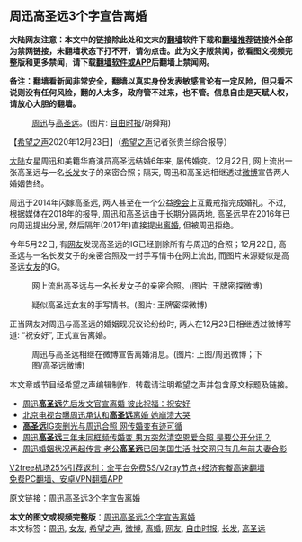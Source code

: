  <h2>周迅高圣远3个字宣告离婚</h2> <p class="notice"><b>大陆网友注意：本文中的链接除此处和文末的<a href="https://github.com/bannedbook/fanqiang" >翻墙</a>软件下载和<a href="https://github.com/killgcd/justmysocks/blob/master/README.md">翻墙推荐</a>链接外全部为禁网链接，未翻墙状态下打不开，请勿点击。此为文字版禁闻，欲看图文视频完整版和更多禁闻，请下载<a href="https://github.com/bannedbook/fanqiang">翻墙软件或APP</a>后翻墙上禁闻网。</p><p>备注：翻墙看新闻非常安全，翻墙以真实身份发表敏感言论有一定风险，但只看不说则没有任何风险，翻的人太多，政府管不过来，也不管。信息自由是天赋人权，请放心大胆的翻墙。</b></p>  <div class="entry"> <figure><figcaption><a href="https://www.bannedbook.org/bnews/tag/%e5%91%a8%e8%bf%85/" class="st_tag internal_tag" rel="tag" title="标签 周迅 下的日志">周迅</a>与<a href="https://www.bannedbook.org/bnews/tag/%E9%AB%98%E5%9C%A3%E8%BF%9C/" class="st_tag internal_tag" rel="tag" title="标签 高圣远 下的日志">高圣远</a>。(图片: <a href="https://www.bannedbook.org/bnews/tag/%e8%87%aa%e7%94%b1%e6%97%b6%e6%8a%a5/" class="st_tag internal_tag" rel="tag" title="标签 自由时报 下的日志">自由时报</a>/胡舜翔)</figcaption></figure> <p>【<span class='wp_keywordlink_affiliate'><a href="https://www.soundofhope.org" title="希望之声" target="_blank">希望之声</a></span>2020年12月23日】（<a href="https://www.bannedbook.org/bnews/tag/%e5%b8%8c%e6%9c%9b%e4%b9%8b%e5%a3%b0/" class="st_tag internal_tag" rel="tag" title="标签 希望之声 下的日志">希望之声</a>记者张贵兰综合报导）</p> <p> <span class='wp_keywordlink_affiliate'><a href="https://www.bannedbook.org/" title="大陆" target="_blank">大陆</a></span>女星周迅和美籍华裔演员高圣远结婚6年来, 屡传婚变。12月22日, 网上流出一张高圣远与一名<a href="https://www.bannedbook.org/bnews/tag/%E9%95%BF%E5%8F%91/" class="st_tag internal_tag" rel="tag" title="标签 长发 下的日志">长发</a>女子的亲密合照；隔天, 周迅和高圣远相继透过<a href="https://www.bannedbook.org/bnews/tag/%e5%be%ae%e5%8d%9a/" class="st_tag internal_tag" rel="tag" title="标签 微博 下的日志">微博</a>宣告两人婚姻告终。</p>  <p>周迅于2014年闪嫁高圣远, 两人甚至在一个公益<span class='wp_keywordlink_affiliate'><a href="https://zh-cn.shenyunperformingarts.org/" title="晚会" target="_blank">晚会</a></span>上互戴戒指完成婚礼。不过, 根据媒体在2018年的报导, 周迅和高圣远由于长期分隔两地, 高圣远早在2016年已向周迅提出分居, 然后隔年(2017年)直接提出<a href="https://www.bannedbook.org/bnews/tag/%e7%a6%bb%e5%a9%9a/" class="st_tag internal_tag" rel="tag" title="标签 离婚 下的日志">离婚</a>, 但被周迅拒绝。</p> <p></p>  <p>今年5月22日, 有<a href="https://www.bannedbook.org/bnews/tag/%e7%bd%91%e5%8f%8b/" class="st_tag internal_tag" rel="tag" title="标签 网友 下的日志">网友</a>发现高圣远的IG已经删除所有与周迅的合照；12月22日, 高圣远与一名长发女子的亲密合照及一封手写情书在网上流出, 而图片来源疑似是高圣远<a href="https://www.bannedbook.org/bnews/tag/%e5%a5%b3%e5%8f%8b/" class="st_tag internal_tag" rel="tag" title="标签 女友 下的日志">女友</a>的IG。</p> <figure><figcaption>网上流出高圣远与一名长发女子的亲密合照。(图片: 王牌密探微博)</figcaption></figure> <figure><figcaption>疑似高圣远女友的手写情书。(图片: 王牌密探微博)</figcaption></figure> <p>正当网友对周迅与高圣远的婚姻现况议论纷纷时, 两人在12月23日相继透过微博写道: “祝安好”, 正式宣告离婚。</p>  <figure><figcaption>周迅与高圣远相继在微博宣告离婚消息。(图片: 上图/周迅微博；下图/高圣远微博)</figcaption></figure> <p>本文章或节目经希望之声编辑制作，转载请注明希望之声并包含原文标题及链接。</p> <ul class='op-related-articles' title='相关阅读'> <li><a href='https://www.bannedbook.org/bnews/yule/20201224/1453828.html' target='_blank'>周迅<b>高圣远</b>先后发文官宣离婚 彼此祝福：祝安好</a></li> <li><a href='https://www.bannedbook.org/bnews/yule/20200709/1357907.html' target='_blank'>北京电视台曝周迅承认和<b>高圣远</b>离婚 她崩溃大哭</a></li> <li><a href='https://www.bannedbook.org/bnews/comments/20200523/1333248.html' target='_blank'><b>高圣远</b>IG突删光与周迅合照  网传婚变有迹可循</a></li> <li><a href='https://www.bannedbook.org/bnews/yule/20200521/1332017.html' target='_blank'>周迅<b>高圣远</b>三年未同框频传婚变 男方突然清空恩爱合照 是要公开分讯？</a></li> <li><a href='https://www.bannedbook.org/bnews/yule/20200520/1331204.html' target='_blank'>周迅婚姻状况再起传言 老公<b>高圣远</b>已回美国生活 社交网只有几年前夫妻合影</a></li> </ul> <p class="texttj"> <a href="https://www.bannedbook.org/forum23/topic22702.html" target="_blank">V2free机场25%引荐返利：全平台免费SS/V2ray节点+经济套餐高速翻墙</a><br/> <a href="https://github.com/bannedbook/fanqiang/wiki/%E7%A6%81%E9%97%BB%E7%BD%91%E5%AE%89%E5%8D%93%E7%BF%BB%E5%A2%99%E6%96%B0%E9%97%BBAPP" target="_blank">免费PC翻墙、安卓VPN翻墙APP</a></p><p>原文链接：<a class="src_link"  href="https://www.soundofhope.org/post/456655" target="_blank">周迅高圣远3个字宣告离婚</a></p><a name='sharetosocial'></a>       <div><b>本文的图文或视频完整版</b>：<a href='https://www.bannedbook.org/bnews/comments/20201224/1453840.html'>周迅高圣远3个字宣告离婚</a></div>  </div><!--END ENTRY--> <div class="postfooter"> <div>本文标签：<a href="https://www.bannedbook.org/bnews/tag/%e5%91%a8%e8%bf%85/" rel="tag">周迅</a>, <a href="https://www.bannedbook.org/bnews/tag/%e5%a5%b3%e5%8f%8b/" rel="tag">女友</a>, <a href="https://www.bannedbook.org/bnews/tag/%e5%b8%8c%e6%9c%9b%e4%b9%8b%e5%a3%b0/" rel="tag">希望之声</a>, <a href="https://www.bannedbook.org/bnews/tag/%e5%be%ae%e5%8d%9a/" rel="tag">微博</a>, <a href="https://www.bannedbook.org/bnews/tag/%e7%a6%bb%e5%a9%9a/" rel="tag">离婚</a>, <a href="https://www.bannedbook.org/bnews/tag/%e7%bd%91%e5%8f%8b/" rel="tag">网友</a>, <a href="https://www.bannedbook.org/bnews/tag/%e8%87%aa%e7%94%b1%e6%97%b6%e6%8a%a5/" rel="tag">自由时报</a>, <a href="https://www.bannedbook.org/bnews/tag/%E9%95%BF%E5%8F%91/" rel="tag">长发</a>, <a href="https://www.bannedbook.org/bnews/tag/%E9%AB%98%E5%9C%A3%E8%BF%9C/" rel="tag">高圣远</a></div>  </div><!--END POSTFOOTER--> 